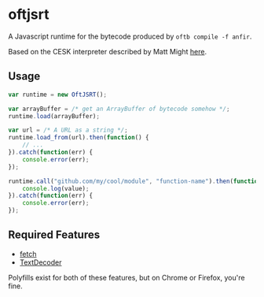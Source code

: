 # oftjsrt

A Javascript runtime for the bytecode produced by `oftb compile -f anfir`.

Based on the CESK interpreter described by Matt Might [here](http://matt.might.net/articles/cesk-machines/).

## Usage

```javascript
var runtime = new OftJSRT();

var arrayBuffer = /* get an ArrayBuffer of bytecode somehow */;
runtime.load(arrayBuffer);

var url = /* A URL as a string */;
runtime.load_from(url).then(function() {
	// ...
}).catch(function(err) {
	console.error(err);
});

runtime.call("github.com/my/cool/module", "function-name").then(function(value) {
	console.log(value);
}).catch(function(err) {
	console.error(err);
});
```

## Required Features

 - [fetch](https://caniuse.com/#feat=fetch)
 - [TextDecoder](https://caniuse.com/#feat=textencoder)

Polyfills exist for both of these features, but on Chrome or Firefox, you're fine.
